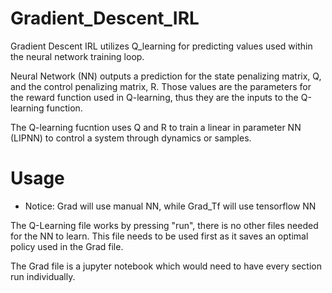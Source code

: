 # Gradient_Descent_IRL

Gradient Descent IRL utilizes Q_learning for predicting values used within the neural network training loop.

Neural Network (NN) outputs a prediction for the state penalizing matrix, Q, and the control penalizing matrix, R.
Those values are the parameters for the reward function used in Q-learning, thus they are the inputs to the Q-learning function.

The Q-learning fucntion uses Q and R to train a linear in parameter NN (LIPNN) to control a system through dynamics or samples. 

# Usage

* Notice: Grad will use manual NN, while Grad_Tf will use tensorflow NN

The Q-Learning file works by pressing "run", there is no other files needed for the NN to learn. This file needs to be used first as it saves an optimal policy used in the Grad file.

The Grad file is a jupyter notebook which would need to have every section run individually.
